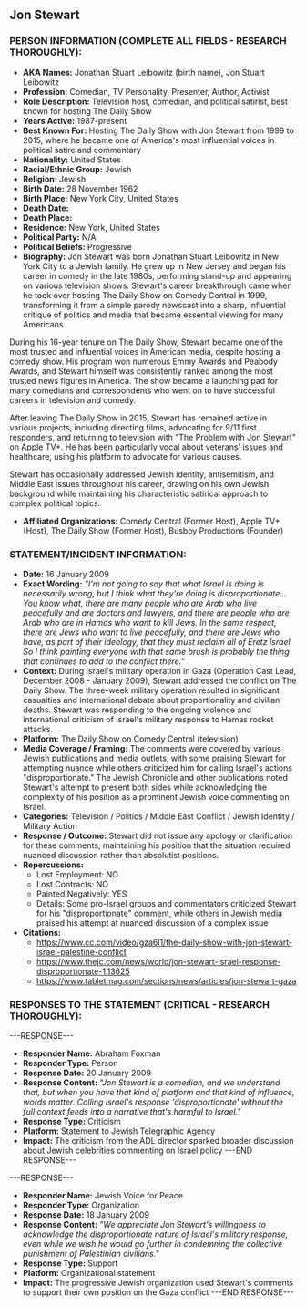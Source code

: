 ## Jon Stewart

### PERSON INFORMATION (COMPLETE ALL FIELDS - RESEARCH THOROUGHLY):

- **AKA Names:** Jonathan Stuart Leibowitz (birth name), Jon Stuart Leibowitz
- **Profession:** Comedian, TV Personality, Presenter, Author, Activist
- **Role Description:** Television host, comedian, and political satirist, best known for hosting The Daily Show
- **Years Active:** 1987-present
- **Best Known For:** Hosting The Daily Show with Jon Stewart from 1999 to 2015, where he became one of America's most influential voices in political satire and commentary
- **Nationality:** United States
- **Racial/Ethnic Group:** Jewish
- **Religion:** Jewish
- **Birth Date:** 28 November 1962
- **Birth Place:** New York City, United States
- **Death Date:** 
- **Death Place:** 
- **Residence:** New York, United States
- **Political Party:** N/A
- **Political Beliefs:** Progressive
- **Biography:** Jon Stewart was born Jonathan Stuart Leibowitz in New York City to a Jewish family. He grew up in New Jersey and began his career in comedy in the late 1980s, performing stand-up and appearing on various television shows. Stewart's career breakthrough came when he took over hosting The Daily Show on Comedy Central in 1999, transforming it from a simple parody newscast into a sharp, influential critique of politics and media that became essential viewing for many Americans.

During his 16-year tenure on The Daily Show, Stewart became one of the most trusted and influential voices in American media, despite hosting a comedy show. His program won numerous Emmy Awards and Peabody Awards, and Stewart himself was consistently ranked among the most trusted news figures in America. The show became a launching pad for many comedians and correspondents who went on to have successful careers in television and comedy.

After leaving The Daily Show in 2015, Stewart has remained active in various projects, including directing films, advocating for 9/11 first responders, and returning to television with "The Problem with Jon Stewart" on Apple TV+. He has been particularly vocal about veterans' issues and healthcare, using his platform to advocate for various causes.

Stewart has occasionally addressed Jewish identity, antisemitism, and Middle East issues throughout his career, drawing on his own Jewish background while maintaining his characteristic satirical approach to complex political topics.

- **Affiliated Organizations:** Comedy Central (Former Host), Apple TV+ (Host), The Daily Show (Former Host), Busboy Productions (Founder)

### STATEMENT/INCIDENT INFORMATION:
- **Date:** 16 January 2009
- **Exact Wording:** *"I'm not going to say that what Israel is doing is necessarily wrong, but I think what they're doing is disproportionate... You know what, there are many people who are Arab who live peacefully and are doctors and lawyers, and there are people who are Arab who are in Hamas who want to kill Jews. In the same respect, there are Jews who want to live peacefully, and there are Jews who have, as part of their ideology, that they must reclaim all of Eretz Israel. So I think painting everyone with that same brush is probably the thing that continues to add to the conflict there."*
- **Context:** During Israel's military operation in Gaza (Operation Cast Lead, December 2008 - January 2009), Stewart addressed the conflict on The Daily Show. The three-week military operation resulted in significant casualties and international debate about proportionality and civilian deaths. Stewart was responding to the ongoing violence and international criticism of Israel's military response to Hamas rocket attacks.
- **Platform:** The Daily Show on Comedy Central (television)
- **Media Coverage / Framing:** The comments were covered by various Jewish publications and media outlets, with some praising Stewart for attempting nuance while others criticized him for calling Israel's actions "disproportionate." The Jewish Chronicle and other publications noted Stewart's attempt to present both sides while acknowledging the complexity of his position as a prominent Jewish voice commenting on Israel.
- **Categories:** Television / Politics / Middle East Conflict / Jewish Identity / Military Action
- **Response / Outcome:** Stewart did not issue any apology or clarification for these comments, maintaining his position that the situation required nuanced discussion rather than absolutist positions.
- **Repercussions:**
  - Lost Employment: NO
  - Lost Contracts: NO
  - Painted Negatively: YES
  - Details: Some pro-Israel groups and commentators criticized Stewart for his "disproportionate" comment, while others in Jewish media praised his attempt at nuanced discussion of a complex issue
- **Citations:** 
  - https://www.cc.com/video/gza6l1/the-daily-show-with-jon-stewart-israel-palestine-conflict
  - https://www.thejc.com/news/world/jon-stewart-israel-response-disproportionate-1.13625
  - https://www.tabletmag.com/sections/news/articles/jon-stewart-gaza

### RESPONSES TO THE STATEMENT (CRITICAL - RESEARCH THOROUGHLY):

---RESPONSE---
- **Responder Name:** Abraham Foxman
- **Responder Type:** Person
- **Response Date:** 20 January 2009
- **Response Content:** *"Jon Stewart is a comedian, and we understand that, but when you have that kind of platform and that kind of influence, words matter. Calling Israel's response 'disproportionate' without the full context feeds into a narrative that's harmful to Israel."*
- **Response Type:** Criticism
- **Platform:** Statement to Jewish Telegraphic Agency
- **Impact:** The criticism from the ADL director sparked broader discussion about Jewish celebrities commenting on Israel policy
---END RESPONSE---

---RESPONSE---
- **Responder Name:** Jewish Voice for Peace
- **Responder Type:** Organization
- **Response Date:** 18 January 2009
- **Response Content:** *"We appreciate Jon Stewart's willingness to acknowledge the disproportionate nature of Israel's military response, even while we wish he would go further in condemning the collective punishment of Palestinian civilians."*
- **Response Type:** Support
- **Platform:** Organizational statement
- **Impact:** The progressive Jewish organization used Stewart's comments to support their own position on the Gaza conflict
---END RESPONSE---